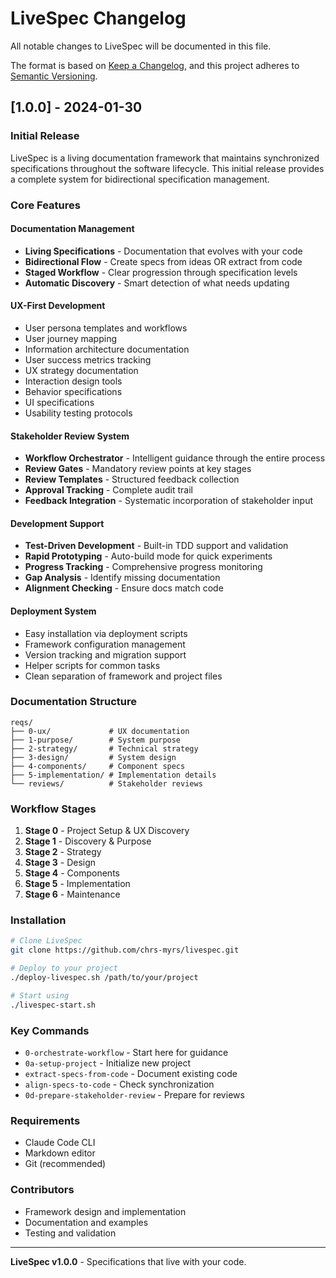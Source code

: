 # LiveSpec Changelog

All notable changes to LiveSpec will be documented in this file.

The format is based on [Keep a Changelog](https://keepachangelog.com/en/1.0.0/),
and this project adheres to [Semantic Versioning](https://semver.org/spec/v2.0.0.html).

## [1.0.0] - 2024-01-30

### Initial Release

LiveSpec is a living documentation framework that maintains synchronized specifications throughout the software lifecycle. This initial release provides a complete system for bidirectional specification management.

### Core Features

#### Documentation Management
- **Living Specifications** - Documentation that evolves with your code
- **Bidirectional Flow** - Create specs from ideas OR extract from code
- **Staged Workflow** - Clear progression through specification levels
- **Automatic Discovery** - Smart detection of what needs updating

#### UX-First Development
- User persona templates and workflows
- User journey mapping
- Information architecture documentation
- User success metrics tracking
- UX strategy documentation
- Interaction design tools
- Behavior specifications
- UI specifications
- Usability testing protocols

#### Stakeholder Review System
- **Workflow Orchestrator** - Intelligent guidance through the entire process
- **Review Gates** - Mandatory review points at key stages
- **Review Templates** - Structured feedback collection
- **Approval Tracking** - Complete audit trail
- **Feedback Integration** - Systematic incorporation of stakeholder input

#### Development Support
- **Test-Driven Development** - Built-in TDD support and validation
- **Rapid Prototyping** - Auto-build mode for quick experiments
- **Progress Tracking** - Comprehensive progress monitoring
- **Gap Analysis** - Identify missing documentation
- **Alignment Checking** - Ensure docs match code

#### Deployment System
- Easy installation via deployment scripts
- Framework configuration management
- Version tracking and migration support
- Helper scripts for common tasks
- Clean separation of framework and project files

### Documentation Structure

```
reqs/
├── 0-ux/             # UX documentation
├── 1-purpose/        # System purpose
├── 2-strategy/       # Technical strategy
├── 3-design/         # System design
├── 4-components/     # Component specs
├── 5-implementation/ # Implementation details
└── reviews/          # Stakeholder reviews
```

### Workflow Stages

1. **Stage 0** - Project Setup & UX Discovery
2. **Stage 1** - Discovery & Purpose
3. **Stage 2** - Strategy
4. **Stage 3** - Design
5. **Stage 4** - Components
6. **Stage 5** - Implementation
7. **Stage 6** - Maintenance

### Installation

```bash
# Clone LiveSpec
git clone https://github.com/chrs-myrs/livespec.git

# Deploy to your project
./deploy-livespec.sh /path/to/your/project

# Start using
./livespec-start.sh
```

### Key Commands

- `0-orchestrate-workflow` - Start here for guidance
- `0a-setup-project` - Initialize new project
- `extract-specs-from-code` - Document existing code
- `align-specs-to-code` - Check synchronization
- `0d-prepare-stakeholder-review` - Prepare for reviews

### Requirements

- Claude Code CLI
- Markdown editor
- Git (recommended)

### Contributors

- Framework design and implementation
- Documentation and examples
- Testing and validation

---

**LiveSpec v1.0.0** - Specifications that live with your code.